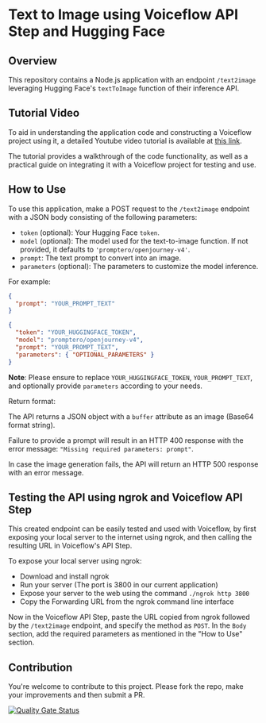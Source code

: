 # Text to Image using Voiceflow API Step and Hugging Face

## Overview

This repository contains a Node.js application with an endpoint `/text2image` leveraging Hugging Face's `textToImage` function of their inference API.

## Tutorial Video

To aid in understanding the application code and constructing a Voiceflow project using it, a detailed Youtube video tutorial is available at [this link](https://youtu.be/Af3v0dt4LQg).

The tutorial provides a walkthrough of the code functionality, as well as a practical guide on integrating it with a Voiceflow project for testing and use.

## How to Use

To use this application, make a POST request to the `/text2image` endpoint with a JSON body consisting of the following parameters:

- `token` (optional): Your Hugging Face `token`.
- `model` (optional): The model used for the text-to-image function. If not provided, it defaults to `'promptero/openjourney-v4'`.
- `prompt`: The text prompt to convert into an image.
- `parameters` (optional): The parameters to customize the model inference.

For example:

```json
{
  "prompt": "YOUR_PROMPT_TEXT"
}
```

```json
{
  "token": "YOUR_HUGGINGFACE_TOKEN",
  "model": "promptero/openjourney-v4",
  "prompt": "YOUR_PROMPT_TEXT",
  "parameters": { "OPTIONAL_PARAMETERS" }
}
```

**Note**: Please ensure to replace `YOUR_HUGGINGFACE_TOKEN`, `YOUR_PROMPT_TEXT`, and optionally provide `parameters` according to your needs.

Return format:

The API returns a JSON object with a `buffer` attribute as an image (Base64 format string).

Failure to provide a prompt will result in an HTTP 400 response with the error message: `"Missing required parameters: prompt"`.

In case the image generation fails, the API will return an HTTP 500 response with an error message.

## Testing the API using ngrok and Voiceflow API Step

This created endpoint can be easily tested and used with Voiceflow, by first exposing your local server to the internet using ngrok, and then calling the resulting URL in Voiceflow's API Step.

To expose your local server using ngrok:

- Download and install ngrok
- Run your server (The port is 3800 in our current application)
- Expose your server to the web using the command `./ngrok http 3800`
- Copy the Forwarding URL from the ngrok command line interface

Now in the Voiceflow API Step, paste the URL copied from ngrok followed by the `/text2image` endpoint, and specify the method as `POST`. In the `Body` section, add the required parameters as mentioned in the "How to Use" section.

## Contribution

You're welcome to contribute to this project. Please fork the repo, make your improvements and then submit a PR.


[![Quality Gate Status](https://sonarcloud.io/api/project_badges/measure?project=voiceflow-community_hugginface-inference&metric=alert_status)](https://sonarcloud.io/summary/new_code?id=voiceflow-community_hugginface-inference)


